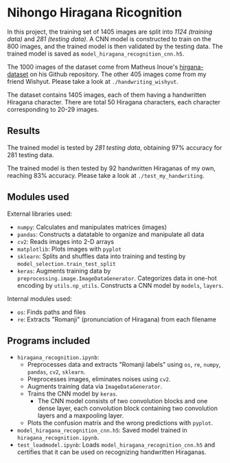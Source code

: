 # Nihongo Hiragana Ricognition
In this project, the training set of 1405 images are split into *1124 (training data)* and *281 (testing data)*. A CNN model is constructed to train on the 800 images, and the trained model is then validated by the testing data. The trained model is saved as `model_hiragana_recognition_cnn.h5`.

The 1000 images of the dataset come from Matheus Inoue's [hirgana-dataset](https://github.com/inoueMashuu/hiragana-dataset) on his Github repository.
The other 405 images come from my friend Wishyut. Please take a look at `./handwriting_wishyut`.

The dataset contains 1405 images, each of them having a handwritten Hiragana character. There are total 50 Hiragana characters, each character corresponding to 20-29 images.


## Results
The trained model is tested by *281 testing data*, obtaining 97% accuracy for 281 testing data.

The trained model is then tested by 92 handwritten Hiraganas of my own, reaching 83% accuracy. Please take a look at `./test_my_handwriting`.


## Modules used
External libraries used:
* `numpy`: Calculates and manipulates matrices (images)
* `pandas`: Constructs a datatable to organize and manipulate all data
* `cv2`: Reads images into 2-D arrays
* `matplotlib`: Plots images with `pyplot`
* `sklearn`: Splits and shuffles data into training and testing by `model_selection.train_test_split`
* `keras`: Augments training data by `preprocessing.image.ImageDataGenerator`. Categorizes data in one-hot encoding by `utils.np_utils`. Constructs a CNN model by `models`, `layers`.

Internal modules used:
* `os`: Finds paths and files
* `re`: Extracts "Romanji" (pronunciation of Hiragana) from each filename


## Programs  included
* `hiragana_recognition.ipynb`: 
    * Preprocesses data and extracts "Romanji labels" using `os`, `re`, `numpy`, `pandas`, `cv2`, `sklearn`.
    * Preprocesses images, eliminates noises using `cv2`.
    * Augments training data via `ImageDataGenerator`.
    * Trains the CNN model by `keras`. 
        * The CNN model consists of two convolution blocks and one dense layer, each convolution block containing two convolution layers and a maxpooling layer.
    * Plots the confusion matrix and the wrong predictions with `pyplot`.
* `model_hiragana_recognition_cnn.h5`: Saved model trained in `hiragana_recognition.ipynb`.
* `test_loadmodel.ipynb`: Loads `model_hiragana_recognition_cnn.h5` and certifies that it can be used on recognizing handwritten Hiraganas.
